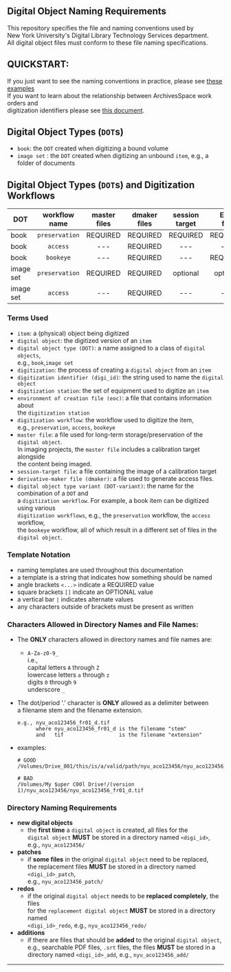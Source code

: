 ## Digital Object Naming Requirements
This repository specifies the file and naming conventions used by  
New York University's Digital Library Technology Services department.  
All digital object files must conform to these file naming specifications.


## QUICKSTART:
If you just want to see the naming conventions in practice, please see [these examples](./QUICKSTART.md)  
If you want to learn about the relationship between ArchivesSpace work orders and  
digitization identifiers please see [this document](./aspace_workorders_and_digitization.md).  

## Digital Object Types (`DOT`s)
* `book`: the `DOT` created when digitizing a bound volume
* `image set` : the `DOT` created when digitizing an unbound `item`, e.g., a folder of documents

## Digital Object Types (`DOT`s) and Digitization Workflows

| DOT       | workflow<br>name | master<br>files | dmaker<br>files | session<br>target | EOC<br>file | README.txt<br>file | naming<br>template                        |
|-----------|:----------------:|:---------------:|:---------------:|:-----------------:|:-----------:|:------------------:|-------------------------------------------|
| book      | `preservation`   | REQUIRED        | REQUIRED        | REQUIRED          | REQUIRED    | optional           | [link](./preservation-naming-template.md) |
| book      | `access`         | ---             | REQUIRED        | ---               | ---         | optional           | [link](./access-naming-template.md)       |
| book      | `bookeye`        | ---             | REQUIRED        | ---               | REQUIRED    | optional           | [link](./bookeye-naming-template.md)      |
| image set | `preservation`   | REQUIRED        | REQUIRED        | optional          | optional    | optional           | [link](./preservation-naming-template.md) |
| image set | `access`         | ---             | REQUIRED        | ---               | ---         | optional           | [link](./access-naming-template.md)       |


### Terms Used
* `item`: a (physical) object being digitized
* `digital object`: the digitized version of an `item`
* `digital object type (DOT)`: a name assigned to a class of `digital objects`,  
e.g., `book`,`image set`
* `digitization`: the process of creating a `digital object` from an `item`
* `digitization identifier (digi_id)`: the string used to name the `digital object`
* `digitization station`: the set of equipment used to digitize an `item`
* `environment of creation file (eoc)`: a file that contains information about  
the `digitization station`
* `digitization workflow`: the workflow used to digitize the item,  
e.g., `preservation`, `access`, `bookeye`
* `master file`: a file used for long-term storage/preservation of the `digital object`.  
  In imaging projects, the `master file` includes a calibration target alongside  
  the content being imaged.  
* `session-target file`: a file containing the image of a calibration target
* `derivative-maker file (dmaker)`: a file used to generate access files.   
* `digital object type variant (DOT-variant)`: the name for the combination of a `DOT` and  
a `digitization workflow`. For example, a book item can be digitized using various  
`digitization workflows`, e.g., the `preservation` workflow, the `access` workflow,  
the `bookeye` workflow, all of which result in a different set of files in the `digital object`.

### Template Notation
* naming templates are used throughout this documentation
* a template is a string that indicates how something should be named
* angle brackets `<...>` indicate a REQUIRED value
* square brackets `[]` indicate an OPTIONAL value
* a vertical bar `|` indicates alternate values
* any characters outside of brackets must be present as written

### Characters Allowed in Directory Names and File Names:
* The **ONLY** characters allowed in directory names and file names are:  
  * `A-Za-z0-9_`   
    i.e.,   
    capital letters `A` through `Z`  
    lowercase letters `a` through `z`  
    digits `0` through `9`  
    underscore `_`  
* The dot/period '.' character is **ONLY** allowed as a delimiter between  
  a filename stem and the filename extension.
  ```
  e.g., nyu_aco123456_fr01_d.tif
        where nyu_aco123456_fr01_d is the filename "stem"
        and   tif                  is the filename "extension"
  ```

* examples:
  ```
  # GOOD
  /Volumes/Drive_001/this/is/a/valid/path/nyu_aco123456/nyu_aco123456_fr01_d.tif
  ```

  ```
  # BAD
  /Volumes/My $uper C00l Drive!/(version 1)/nyu_aco123456/nyu_aco123456_fr01_d.tif  
  ```

### Directory Naming Requirements
* **new digital objects**
  * the **first time** a `digital object` is created, all files for the   
  `digital object` **MUST** be stored in a directory named `<digi_id>`,  
  e.g., `nyu_aco123456/`
* **patches**
  * if **some files** in the original `digital object` need to be replaced,  
  the replacement files **MUST** be stored in a directory named `<digi_id>_patch`,  
  e.g., `nyu_aco123456_patch/`
* **redos**
  * if the original `digital object` needs to be **replaced completely**, the files  
  for the `replacement digital object` **MUST** be stored in a directory named  
  `<digi_id>_redo`, e.g., `nyu_aco123456_redo/`
* **additions**
  * if there are files that should be **added** to the original `digital object`,   
  e.g., searchable PDF files, `.srt` files, the files **MUST** be stored in a  
  directory named `<digi_id>_add`, e.g., `nyu_aco123456_add/`


---
